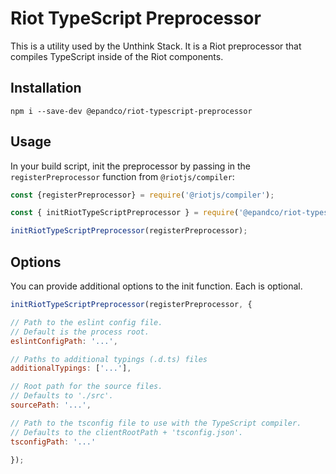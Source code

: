 # Riot TypeScript Preprocessor

This is a utility used by the Unthink Stack. It is a Riot preprocessor that
compiles TypeScript inside of the Riot components.

## Installation

    npm i --save-dev @epandco/riot-typescript-preprocessor

## Usage

In your build script, init the preprocessor by passing in the
`registerPreprocessor` function from `@riotjs/compiler`:

```javascript
const {registerPreprocessor} = require('@riotjs/compiler');

const { initRiotTypeScriptPreprocessor } = require('@epandco/riot-typescript-preprocessor');

initRiotTypeScriptPreprocessor(registerPreprocessor);
```

## Options

You can provide additional options to the init function. Each is optional.

```javascript
initRiotTypeScriptPreprocessor(registerPreprocessor, {

// Path to the eslint config file.
// Default is the process root.
eslintConfigPath: '...',

// Paths to additional typings (.d.ts) files
additionalTypings: ['...'],

// Root path for the source files.
// Defaults to './src'.
sourcePath: '...',

// Path to the tsconfig file to use with the TypeScript compiler.
// Defaults to the clientRootPath + 'tsconfig.json'.
tsconfigPath: '...'

});
```
